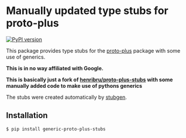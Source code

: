 # Manually updated type stubs for proto-plus
[![PyPI version](https://badge.fury.io/py/generic-proto-plus-stubs.svg)](https://badge.fury.io/py/generic-proto-plus-stubs)

This package provides type stubs for the [proto-plus](https://pypi.org/project/proto-plus/) package with 
some use of generics. 

**This is in no way affiliated with Google.**

**This is basically just a fork of [henribru/proto-plus-stubs](https://github.com/henribru/proto-plus-stubs)
with some manually added code to make use of pythons generics**

The stubs were created automatically by [stubgen](https://mypy.readthedocs.io/en/stable/stubgen.html).
## Installation
```shell script
$ pip install generic-proto-plus-stubs
```
